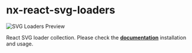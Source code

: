 # nx-react-svg-loaders

![SVG Loaders Preview](https://github.com/ngeenx/nx-svg-loaders/blob/main/docs/static/img/nx-svg-loaders-preview.gif?raw=true)

React SVG loader collection. Please check the **[documentation](https://ngeenx.github.io/nx-svg-loaders/docs/category/react)** installation and usage.
